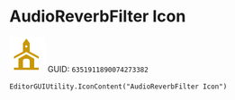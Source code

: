 # AudioReverbFilter Icon
![](/img/AudioReverbFilter%20Icon.png)
GUID: `6351911890074273382`
```
EditorGUIUtility.IconContent("AudioReverbFilter Icon")
```
